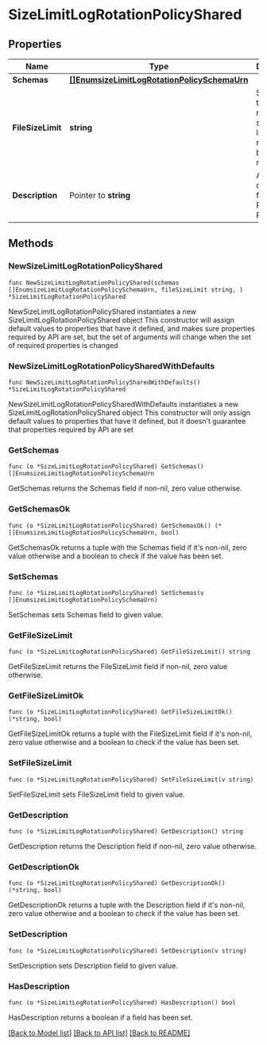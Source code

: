 # SizeLimitLogRotationPolicyShared

## Properties

Name | Type | Description | Notes
------------ | ------------- | ------------- | -------------
**Schemas** | [**[]EnumsizeLimitLogRotationPolicySchemaUrn**](EnumsizeLimitLogRotationPolicySchemaUrn.md) |  | 
**FileSizeLimit** | **string** | Specifies the maximum size that a log file can reach before it is rotated. | 
**Description** | Pointer to **string** | A description for this Log Rotation Policy | [optional] 

## Methods

### NewSizeLimitLogRotationPolicyShared

`func NewSizeLimitLogRotationPolicyShared(schemas []EnumsizeLimitLogRotationPolicySchemaUrn, fileSizeLimit string, ) *SizeLimitLogRotationPolicyShared`

NewSizeLimitLogRotationPolicyShared instantiates a new SizeLimitLogRotationPolicyShared object
This constructor will assign default values to properties that have it defined,
and makes sure properties required by API are set, but the set of arguments
will change when the set of required properties is changed

### NewSizeLimitLogRotationPolicySharedWithDefaults

`func NewSizeLimitLogRotationPolicySharedWithDefaults() *SizeLimitLogRotationPolicyShared`

NewSizeLimitLogRotationPolicySharedWithDefaults instantiates a new SizeLimitLogRotationPolicyShared object
This constructor will only assign default values to properties that have it defined,
but it doesn't guarantee that properties required by API are set

### GetSchemas

`func (o *SizeLimitLogRotationPolicyShared) GetSchemas() []EnumsizeLimitLogRotationPolicySchemaUrn`

GetSchemas returns the Schemas field if non-nil, zero value otherwise.

### GetSchemasOk

`func (o *SizeLimitLogRotationPolicyShared) GetSchemasOk() (*[]EnumsizeLimitLogRotationPolicySchemaUrn, bool)`

GetSchemasOk returns a tuple with the Schemas field if it's non-nil, zero value otherwise
and a boolean to check if the value has been set.

### SetSchemas

`func (o *SizeLimitLogRotationPolicyShared) SetSchemas(v []EnumsizeLimitLogRotationPolicySchemaUrn)`

SetSchemas sets Schemas field to given value.


### GetFileSizeLimit

`func (o *SizeLimitLogRotationPolicyShared) GetFileSizeLimit() string`

GetFileSizeLimit returns the FileSizeLimit field if non-nil, zero value otherwise.

### GetFileSizeLimitOk

`func (o *SizeLimitLogRotationPolicyShared) GetFileSizeLimitOk() (*string, bool)`

GetFileSizeLimitOk returns a tuple with the FileSizeLimit field if it's non-nil, zero value otherwise
and a boolean to check if the value has been set.

### SetFileSizeLimit

`func (o *SizeLimitLogRotationPolicyShared) SetFileSizeLimit(v string)`

SetFileSizeLimit sets FileSizeLimit field to given value.


### GetDescription

`func (o *SizeLimitLogRotationPolicyShared) GetDescription() string`

GetDescription returns the Description field if non-nil, zero value otherwise.

### GetDescriptionOk

`func (o *SizeLimitLogRotationPolicyShared) GetDescriptionOk() (*string, bool)`

GetDescriptionOk returns a tuple with the Description field if it's non-nil, zero value otherwise
and a boolean to check if the value has been set.

### SetDescription

`func (o *SizeLimitLogRotationPolicyShared) SetDescription(v string)`

SetDescription sets Description field to given value.

### HasDescription

`func (o *SizeLimitLogRotationPolicyShared) HasDescription() bool`

HasDescription returns a boolean if a field has been set.


[[Back to Model list]](../README.md#documentation-for-models) [[Back to API list]](../README.md#documentation-for-api-endpoints) [[Back to README]](../README.md)


